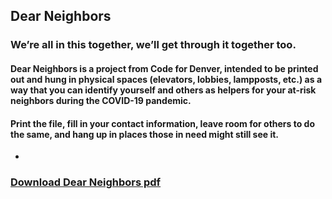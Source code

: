 ## Dear Neighbors

### We’re all in this together, we’ll get through it together too.


#### Dear Neighbors is a project from Code for Denver, intended to be printed out and hung in physical spaces (elevators, lobbies, lampposts, etc.) as a way that you can identify yourself and others as helpers for your at-risk neighbors during the COVID-19 pandemic. 

#### Print the file, fill in your contact information, leave room for others to do the same, and hang up in places those in need might still see it. 

-

### [Download Dear Neighbors pdf](https://github.com/codefordenver/dearneighbors/raw/master/Dear%20Neighbors.pdf)
